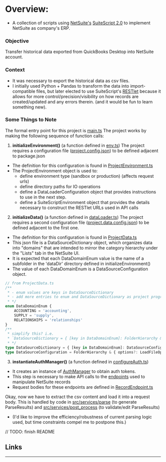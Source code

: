 # Overview:
- A collection of scripts using [NetSuite's][netsuite_home] [SuiteScript 2.0][suitescript_docs] to implement NetSuite as company's ERP.

### Objective 
Transfer historical data exported from QuickBooks Desktop into NetSuite account.
### Context 
- It was necessary to export the historical data as csv files. 
- I initially used Python + Pandas to transform the data into import-compatible files, but later elected to use SuiteScript's [RESTlet][restlet_docs] because it allows for more control/precision/visibility on how records are created/updated and any errors therein. (and it would be fun to learn something new).

### Some Things to Note
The formal entry point for this project is [main.ts][main_file]
The project works by making the following sequence of function calls:
1. **initializeEnvironment()** (a function defined in [env.ts][env_setup_file])
The project requires a configuration file ([project.config.json][env_config_file]) to be defined adjacent to package.json
- The definition for this configuration is found in [ProjectEnvironment.ts][project_env_file]
- The ProjectEnvironment object is used to:
    - define environment type (sandbox or production) (affects request urls)
    - define directory paths for IO operations
    - define a DataLoaderConfiguration object that provides instructions to use in the next step. 
    - define a SuiteScriptEnvironment object that provides the details necessary to construct the RESTlet URLs used in API calls
2. **initializeData()** (a function defined in [dataLoader.ts][data_setup_file])
The project requires a second configuration file ([project.data.config.json][data_config_file]) to be defined adjacent to the first one.
- The definition for this configuration is found in [ProjectData.ts][project_data_file]
- This json file is a DataSourceDictionary object, which organizes data into "domains" that are intended to mirror the category hierarchy under the "Lists" tab in the NetSuite UI.
- It is expected that each DataDomainEnum value is the name of a subfolder in the 'dataDir' directory defined in initializeEnvironment()
- The value of each DataDomainEnum is a DataSourceConfiguration object. 
```ts
// from ProjectData.ts
/** 
 * - enum values are keys in DataSourceDictionary 
 * - add more entries to enum and DataSourceDictionary as project progresses
 * */
enum DataDomainEnum {
    ACCOUNTING = 'accounting',
    SUPPLY = 'supply',
    RELATIONSHIPS = 'relationships'
}
/** 
 * simplify this? i.e. 
 * `DataSourceDictionary = { [key in DataDomainEnum]: FolderHierarchy & { options?: LoadFileOptions } }` 
 * */
type DataSourceDictionary = { [key in DataDomainEnum]: DataSourceConfiguration }
type DataSourceConfiguration = FolderHierarchy & { options?: LoadFileOptions }
```
3. **instantiateAuthManager()** (a function defined in [configureAuth.ts][auth_setup_file])
- It creates an instance of [AuthManager][auth_manager_file] to obtain auth tokens.
- This step is necessary to make API calls to the [endpoints][record_endpoint_folder] used to manipulate NetSuite records
- Request bodies for these endpoints are defined in [RecordEndpoint.ts][record_endpoint_types_file]

Okay, now we have to extract the csv content and load it into a request body. This is handled by code in [src/services/parse][parse_folder] (to generate ParseResults) and [src/services/post_process][post_process_folder] (to validate/edit ParseResults)
- (I'd like to improve the efficiency/robustness of current parsing logic used, but time constraints compel me to postpone this.)

// TODO: finish README

## Links
-----
[netsuite_home]: https://www.netsuite.com/portal/home.shtml
[suitescript_docs]: https://docs.oracle.com/en/cloud/saas/netsuite/ns-online-help/article_4140956840.html
[restlet_docs]: https://docs.oracle.com/en/cloud/saas/netsuite/ns-online-help/section_4387799403.html
[record_browser]: https://system.netsuite.com/help/helpcenter/en_US/srbrowser/Browser2024_2/script/record/account.html

[parse_folder]: https://github.com/AndrewGarwood/NetSuite/blob/master/SuiteCloud/src/services/parse
[parse_options_file]: https://github.com/AndrewGarwood/NetSuite/blob/master/SuiteCloud/src/services/parse/types/ParseOptions.ts
[parser_file]: https://github.com/AndrewGarwood/NetSuite/blob/master/SuiteCloud/src/services/parse/csvParser.ts
[post_process_folder]: https://github.com/AndrewGarwood/NetSuite/blob/master/SuiteCloud/src/services/post_process
[post_process_file]: https://github.com/AndrewGarwood/NetSuite/blob/master/SuiteCloud/src/services/post_process/parseResultsProcessor.ts

[auth_setup_file]: https://github.com/AndrewGarwood/NetSuite/blob/master/SuiteCloud/src/api/configureAuth.ts
[auth_manager_file]: https://github.com/AndrewGarwood/NetSuite/blob/master/SuiteCloud/src/api/server/AuthManager.ts
[sample_payload_file]: https://github.com/AndrewGarwood/NetSuite/blob/master/SuiteCloud/src/api/samplePayloads.ts
[put_file]: https://github.com/AndrewGarwood/NetSuite/blob/master/SuiteCloud/src/api/requests/put.ts
[main_file]: https://github.com/AndrewGarwood/NetSuite/blob/master/SuiteCloud/src/main.ts

[env_setup_file]: https://github.com/AndrewGarwood/NetSuite/blob/master/SuiteCloud/src/config/env.ts
[project_env_file]: https://github.com/AndrewGarwood/NetSuite/blob/master/SuiteCloud/src/config/types/ProjectEnvironment.ts

[data_setup_file]: https://github.com/AndrewGarwood/NetSuite/blob/master/SuiteCloud/src/config/dataLoader.ts
[env_config_file]: https://github.com/AndrewGarwood/NetSuite/blob/master/SuiteCloud/project.config.json
[project_data_file]: https://github.com/AndrewGarwood/NetSuite/blob/master/SuiteCloud/src/config/types/ProjectData.ts
[data_config_file]: https://github.com/AndrewGarwood/NetSuite/blob/master/SuiteCloud/project.data.config.json


[suite_script_file]: https://github.com/AndrewGarwood/NetSuite/blob/master/SuiteCloud/src/utils/ns/SuiteScript.ts
[record_endpoint_types_file]: https://github.com/AndrewGarwood/NetSuite/blob/master/SuiteCloud/src/api/types/RecordEndpoint.ts
[record_endpoint_folder]: https://github.com/AndrewGarwood/NetSuite/blob/master/SuiteCloud/src/api/endpoints/record
[put_endpoint_file]: https://github.com/AndrewGarwood/NetSuite/blob/master/SuiteCloud/src/api/endpoints/record/PUT_Record.js


